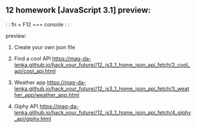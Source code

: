 ## 12 homework [JavaScript 3.1] preview:

: : fn + F12 === console : :

preview:

1. Create your own json file

2. Find a cool API
https://mag-da-lenka.github.io/hack_your_future//12_js3_1_home_json_api_fetch/2_cool_api/cool_api.html

3. Weather app
https://mag-da-lenka.github.io/hack_your_future//12_js3_1_home_json_api_fetch/3_weather_app/weather_app.html

4. Giphy API 
https://mag-da-lenka.github.io/hack_your_future//12_js3_1_home_json_api_fetch/4_giphy_api/giphy.html

